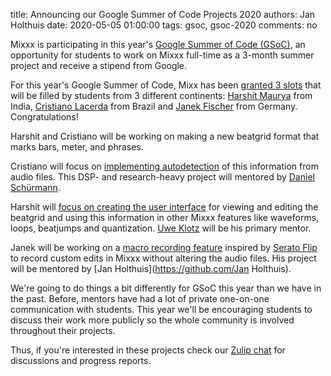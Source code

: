 title: Announcing our Google Summer of Code Projects 2020
authors: Jan Holthuis
date: 2020-05-05 01:00:00
tags: gsoc, gsoc-2020
comments: no

Mixxx is participating in this year's [Google Summer of Code (GSoC)](https://summerofcode.withgoogle.com/), an opportunity for students to work on Mixxx full-time as a 3-month summer project and receive a stipend from Google.

For this year's Google Summer of Code, Mixx has been [granted 3 slots](https://summerofcode.withgoogle.com/organizations/6577142898360320/) that will be filled by students from 3 different continents:
[Harshit Maurya](https://github.com/hacksdump) from India, [Cristiano Lacerda](https://github.com/crisclacerda) from Brazil and [Janek Fischer](https://github.com/xerus2000) from Germany.
Congratulations!

Harshit and Cristiano will be working on making a new beatgrid format that marks bars, meter, and phrases.

Cristiano will focus on [implementing autodetection](https://summerofcode.withgoogle.com/projects/#5309419128094720) of this information from audio files.
This DSP- and research-heavy project will mentored by [Daniel Schürmann](https://github.com/daschuer).

Harshit will [focus on creating the user interface](https://summerofcode.withgoogle.com/projects/#5081784049467392) for viewing and editing the beatgrid and using this information in other Mixxx features like waveforms, loops, beatjumps and quantization.
[Uwe Klotz](https://github.com/uklotzde) will be his primary mentor.

Janek will be working on a [macro recording feature](https://summerofcode.withgoogle.com/projects/#4641898733502464) inspired by [Serato Flip](https://serato.com/dj/pro/expansions/flip) to record custom edits in Mixxx without altering the audio files.
His project will be mentored by [Jan Holthuis](https://github.com/Jan Holthuis).

We're going to do things a bit differently for GSoC this year than we have in the past.
Before, mentors have had a lot of private one-on-one communication with students.
This year we'll be encouraging students to discuss their work more publicly so the whole community is involved throughout their projects.

Thus, if you're interested in these projects check our [Zulip chat](https://mixxx.zulipchat.com/) for discussions and progress reports.
